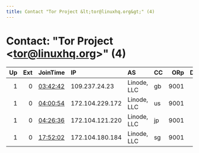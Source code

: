 ```yaml
---
title: Contact "Tor Project &lt;tor@linuxhq.org&gt;" (4)
---
```


# Contact: "Tor Project &lt;tor@linuxhq.org&gt;" (4)

|   Up |   Ext | JoinTime                                                                                            | IP              | AS          | CC   |   ORp |   Dirp | OS    | Version   | Nickname   |   eFamMembers |
|-----:|------:|:----------------------------------------------------------------------------------------------------|:----------------|:------------|:-----|------:|-------:|:------|:----------|:-----------|--------------:|
|    1 |     0 | [03:42:42](https://metrics.torproject.org/rs.html#details/79B41AEB131EA31494CB2CF813FCD9F71F032AE6) | 109.237.24.23   | Linode, LLC | gb   |  9001 |      0 | Linux | 0.2.9.15  | linuxhq    |             4 |
|    1 |     0 | [04:00:54](https://metrics.torproject.org/rs.html#details/513C501311B2AC5DA7CB09758F4214B7935B4174) | 172.104.229.172 | Linode, LLC | us   |  9001 |      0 | Linux | 0.2.9.15  | linuxhq    |             4 |
|    1 |     0 | [04:26:36](https://metrics.torproject.org/rs.html#details/4F91BC03A4E6A71DCCE0EFAB5FB030AC8F586DFF) | 172.104.121.220 | Linode, LLC | jp   |  9001 |      0 | Linux | 0.2.9.15  | linuxhq    |             4 |
|    1 |     0 | [17:52:02](https://metrics.torproject.org/rs.html#details/D6D68B7FFA41E77EA3D8ABFA5044A97C09E58716) | 172.104.180.184 | Linode, LLC | sg   |  9001 |      0 | Linux | 0.2.9.15  | linuxhq    |             4 |
